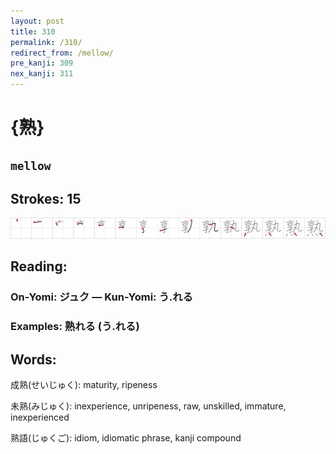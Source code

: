 ```yaml
---
layout: post
title: 310
permalink: /310/
redirect_from: /mellow/
pre_kanji: 309
nex_kanji: 311
---
```


# {熟}

## `mellow`

## Strokes: 15

<div class="stroke"><img src="../images/E7869F.png" /></div>

## Reading:

### On-Yomi: ジュク &mdash; Kun-Yomi: う.れる

### Examples: 熟れる (う.れる)

## Words:

成熟(せいじゅく): maturity, ripeness

未熟(みじゅく): inexperience, unripeness, raw, unskilled, immature, inexperienced

熟語(じゅくご): idiom, idiomatic phrase, kanji compound
